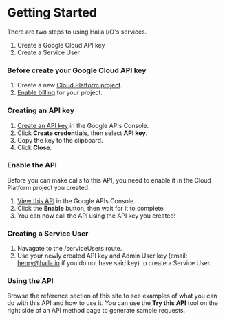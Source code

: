 # Getting Started
There are two steps to using Halla I/O's services.
1. Create a Google Cloud API key
2. Create a Service User

### Before create your Google Cloud API key
1. Create a new [Cloud Platform project](https://console.developers.google.com/projectcreate).
2. [Enable billing](https://cloud.google.com/billing/docs/how-to/modify-project#enable_billing_for_a_project) for your project.

### Creating an API key
1. [Create an API key](https://console.developers.google.com/apis/credentials) in the Google APIs Console.
2. Click **Create credentials**, then select **API key**.
3. Copy the key to the clipboard.
4. Click **Close**.

### Enable the API
Before you can make calls to this API, you need to enable it in the Cloud Platform project you created.
1. [View this API](https://console.developers.google.com/apis/api/{{apiHost}}/overview) in the Google APIs Console.
2. Click the **Enable** button, then wait for it to complete.
3. You can now call the API using the API key you created!

### Creating a Service User
1. Navagate to the /serviceUsers route.
2. Use your newly created API key and Admin User key (email: henry@halla.io if you do not have said key) to create a Service User.

### Using the API
Browse the reference section of this site to see examples of what you can do with this API and how to use it. You can use the **Try this API** tool on the right side of an API method page to generate sample requests.
